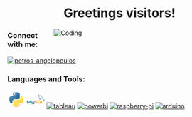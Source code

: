 <h1 align="center">Greetings visitors!</h1>

<img align="right" alt="Coding" width="400" src="https://media3.giphy.com/media/qgQUggAC3Pfv687qPC/giphy.gif?cid=ecf05e47oh5jyjwkpj6txvalz4vgt0xg1x80qm0oc37p81x5&ep=v1_gifs_search&rid=giphy.gif&ct=g">

<h3 align="left">Connect with me:</h3>
<p align="left">
  <a href="https://linkedin.com/in/petros-angelopoulos" target="blank"><img align="center" src="https://raw.githubusercontent.com/rahuldkjain/github-profile-readme-generator/master/src/images/icons/Social/linked-in-alt.svg" alt="petros-angelopoulos" height="30" width="40" /></a>
</p>
<h3 align="left">Languages and Tools:</h3>
<p align="left">
  <a href="https://www.python.org" target="_blank" rel="noreferrer"><img src="https://raw.githubusercontent.com/devicons/devicon/master/icons/python/python-original.svg" alt="python" width="40" height="40"/></a>
  <a href="https://www.mysql.com" target="_blank" rel="noreferrer"><img src="https://raw.githubusercontent.com/devicons/devicon/master/icons/mysql/mysql-original-wordmark.svg" alt="mysql" width="40" height="40"/></a>
  <a href="https://www.tableau.com" target="_blank" rel="noreferrer"><img src="https://www.vectorlogo.zone/logos/tableau/tableau-icon.svg" alt="tableau" width="40" height="40"/></a>
  <a href="https://powerbi.microsoft.com" target="_blank" rel="noreferrer"><img src="https://www.vectorlogo.zone/logos/microsoft_powerbi/microsoft_powerbi-icon.svg" alt="powerbi" width="40" height="40"/></a>
  <a href="https://www.raspberrypi.org" target="_blank" rel="noreferrer"><img src="https://www.vectorlogo.zone/logos/raspberrypi/raspberrypi-icon.svg" alt="raspberry-pi" width="40" height="40"/></a>
  <a href="https://www.arduino.cc/" target="_blank" rel="noreferrer"><img src="https://cdn.worldvectorlogo.com/logos/arduino-1.svg" alt="arduino" width="40" height="40"/></a>
</p><br/><br/><br/><br/>

